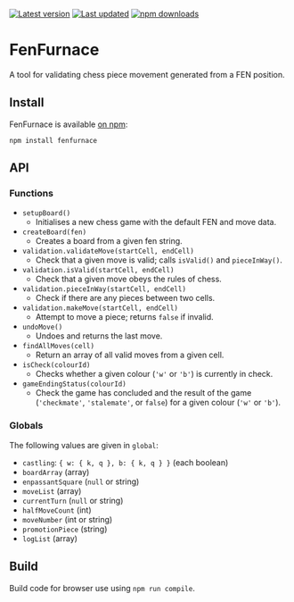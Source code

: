 [![Latest version](https://img.shields.io/github/v/release/CarbonChess/FenFurnace?label=latest%20version&style=flat-square)](https://github.com/CarbonChess/FenFurnace/releases)
[![Last updated](https://img.shields.io/github/release-date/CarbonChess/FenFurnace?label=updated&style=flat-square)](https://github.com/CarbonChess/FenFurnace/releases)
[![npm downloads](https://img.shields.io/npm/dt/fenfurnace?logo=npm)](https://www.npmjs.com/package/fenfurnace)

# FenFurnace

A tool for validating chess piece movement generated from a FEN position.

## Install

FenFurnace is available [on npm](https://www.npmjs.org/package/fenfurnace):

`npm install fenfurnace`

## API

### Functions

- `setupBoard()`
  - Initialises a new chess game with the default FEN and move data.
- `createBoard(fen)`
  - Creates a board from a given fen string.
- `validation.validateMove(startCell, endCell)`
  - Check that a given move is valid; calls `isValid()` and `pieceInWay()`.
- `validation.isValid(startCell, endCell)`
  - Check that a given move obeys the rules of chess.
- `validation.pieceInWay(startCell, endCell)`
  - Check if there are any pieces between two cells.
- `validation.makeMove(startCell, endCell)`
  - Attempt to move a piece; returns `false` if invalid.
- `undoMove()`
  - Undoes and returns the last move.
- `findAllMoves(cell)`
  - Return an array of all valid moves from a given cell.
- `isCheck(colourId)`
  - Checks whether a given colour (`'w'` or `'b'`) is currently in check.
- `gameEndingStatus(colourId)`
  - Check the game has concluded and the result of the game (`'checkmate'`, `'stalemate'`, or `false`) for a given colour (`'w'` or `'b'`).

### Globals

The following values are given in `global`:
- `castling`: `{ w: { k, q }, b: { k, q } }` (each boolean)
- `boardArray` (array)
- `enpassantSquare` (`null` or string)
- `moveList` (array)
- `currentTurn` (`null` or string)
- `halfMoveCount` (int)
- `moveNumber` (int or string)
- `promotionPiece` (string)
- `logList` (array)

## Build

Build code for browser use using `npm run compile`.
